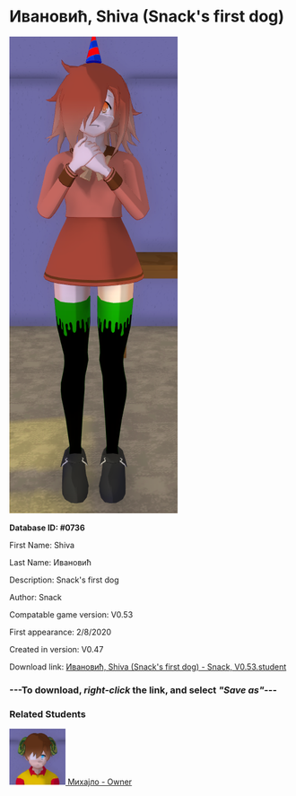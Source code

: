 # Ивановић, Shiva (Snack's first dog)

<img src="../../Files/Images/Ивановић, Shiva (Snack's first dog).png" title="Ивановић, Shiva (Snack's first dog) - Snack, V0.53">

**Database ID: #0736**

First Name: Shiva

Last Name: Ивановић

Description: Snack's first dog

Author: Snack

Compatable game version: V0.53

First appearance: 2/8/2020

Created in version: V0.47

Download link: <a href="https://raw.githubusercontent.com/Arbiter1223/Daigaku-Gurashi-Custom-Students/master/Files/Student%20Files/Ивановић%2C%20Shiva%20(Snack's%20first%20dog)%20-%20Snack%2C%20V0.53.student">Ивановић, Shiva (Snack's first dog) - Snack, V0.53.student</a>

### ---**To download, _right-click_ the link, and select _"Save as"_**---

### Related Students

<a href="Ивановић, Михајло (Snack's self insert).md"><img src="../../Files/Thumbs/Ивановић, Михајло (Snack's self insert).png" height="100" width="100" title="Ивановић, Михајло (Snack's self insert) - Snack, V0.53"></a><a href="Ивановић, Михајло (Snack's self insert).md"> Михајло - Owner</a>

